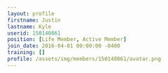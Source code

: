```yaml
---
layout: profile
firstname: Justin
lastname: Kyle
userid: 150140061
position: [Life Member, Active Member]
join_date: 2016-04-01 00:00:00 -0400
training: []
profile: /assets/img/members/150140061/avatar.png
---
```

